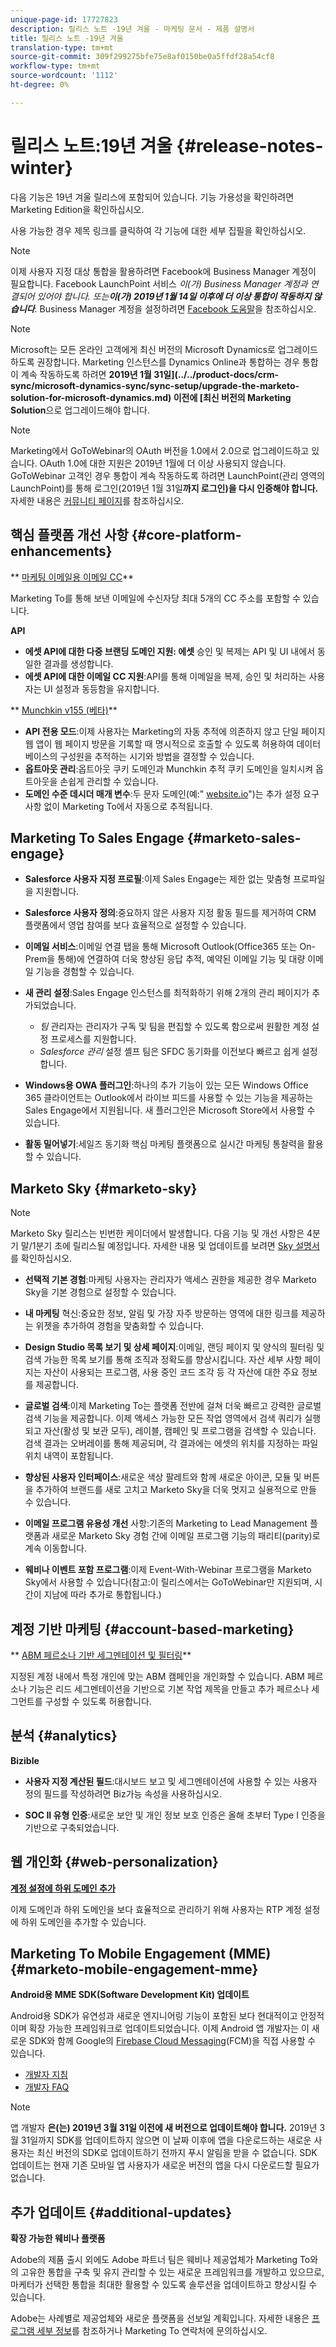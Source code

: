```yaml
---
unique-page-id: 17727823
description: 릴리스 노트 -19년 겨울 - 마케팅 문서 - 제품 설명서
title: 릴리스 노트 -19년 겨울
translation-type: tm+mt
source-git-commit: 309f299275bfe75e8af0150be0a5ffdf28a54cf8
workflow-type: tm+mt
source-wordcount: '1112'
ht-degree: 0%

---
```



# 릴리스 노트:19년 겨울 {#release-notes-winter}

다음 기능은 19년 겨울 릴리스에 포함되어 있습니다. 기능 가용성을 확인하려면 Marketing Edition을 확인하십시오.

사용 가능한 경우 제목 링크를 클릭하여 각 기능에 대한 세부 집필을 확인하십시오.

>[!NOTE]
>
>이제 사용자 지정 대상 통합을 활용하려면 Facebook에 Business Manager 계정이 필요합니다. Facebook LaunchPoint 서비스 *이(가) Business Manager 계정과 연결되어 있어야 합니다. 또는&#x200B;**이(가) 2019년 1월 14일 이후에 더 이상 통합이 작동하지 않습니다**.* Business Manager 계정을 설정하려면 [Facebook 도움말](https://www.facebook.com/business/help/1710077379203657)을 참조하십시오.

>[!NOTE]
>
>Microsoft는 모든 온라인 고객에게 최신 버전의 Microsoft Dynamics로 업그레이드하도록 권장합니다. Marketing 인스턴스를 Dynamics Online과 통합하는 경우 통합이 계속 작동하도록 하려면 **2019년 1월 31일](../../product-docs/crm-sync/microsoft-dynamics-sync/sync-setup/upgrade-the-marketo-solution-for-microsoft-dynamics.md) 이전에 [최신 버전의 Marketing Solution**&#x200B;으로 업그레이드해야 합니다.

>[!NOTE]
>
>Marketing에서 GoToWebinar의 OAuth 버전을 1.0에서 2.0으로 업그레이드하고 있습니다. OAuth 1.0에 대한 지원은 2019년 1월에 더 이상 사용되지 않습니다. GoToWebinar 고객인 경우 통합이 계속 작동하도록 하려면 LaunchPoint(관리 영역의 LaunchPoint)를 통해 로그인(2019년 1월 31일&#x200B;**까지 로그인)을 다시 인증해야 합니다.** 자세한 내용은 [커뮤니티 페이지](https://nation.marketo.com/docs/DOC-6739-gotowebinar-authentication-change-take-action-before-1312019)를 참조하십시오.

## 핵심 플랫폼 개선 사항 {#core-platform-enhancements}

** [마케팅 이메일용 이메일 CC](../../product-docs/email-marketing/general/email-cc.md)**

Marketing To를 통해 보낸 이메일에 수신자당 최대 5개의 CC 주소를 포함할 수 있습니다.

**API**

* **에셋 API에 대한 다중 브랜딩 도메인 지원: 에셋** 승인 및 복제는 API 및 UI 내에서 동일한 결과를 생성합니다.
* **에셋 API에 대한 이메일 CC 지원**:API를 통해 이메일을 복제, 승인 및 처리하는 사용자는 UI 설정과 동등함을 유지합니다.

** [Munchkin v155 (베타)](http://developers.marketo.com/javascript-api/lead-tracking/configuration/)**

* **API 전용 모드**:이제 사용자는 Marketing의 자동 추적에 의존하지 않고 단일 페이지 웹 앱이 웹 페이지 방문을 기록할 때 명시적으로 호출할 수 있도록 허용하여 데이터베이스의 구성원을 추적하는 시기와 방법을 결정할 수 있습니다.
* **옵트아웃 관리**:옵트아웃 쿠키 도메인과 Munchkin 추적 쿠키 도메인을 일치시켜 옵트아웃을 손쉽게 관리할 수 있습니다.
* **도메인 수준 데시더 매개 변수**:두 문자 도메인(예:&quot; [website.io](http://website.io)&quot;)는 추가 설정 요구 사항 없이 Marketing To에서 자동으로 추적됩니다.

## Marketing To Sales Engage {#marketo-sales-engage}

* **Salesforce 사용자 지정 프로필**:이제 Sales Engage는 제한 없는 맞춤형 프로파일을 지원합니다.

* **Salesforce 사용자 정의**:중요하지 않은 사용자 지정 활동 필드를 제거하여 CRM 플랫폼에서 영업 참여를 보다 효율적으로 설정할 수 있습니다.
* **이메일 서비스**:이메일 연결 탭을 통해 Microsoft Outlook(Office365 또는 On-Prem을 통해)에 연결하여 더욱 향상된 응답 추적, 예약된 이메일 기능 및 대량 이메일 기능을 경험할 수 있습니다.
* **새 관리 설정**:Sales Engage 인스턴스를 최적화하기 위해 2개의 관리 페이지가 추가되었습니다.

   * *팀* 관리자는 관리자가 구독 및 팀을 편집할 수 있도록 함으로써 원활한 계정 설정 프로세스를 지원합니다.
   * *Salesforce 관리* 설정 셸프 팀은 SFDC 동기화를 이전보다 빠르고 쉽게 설정합니다.

* **Windows용 OWA 플러그인**:하나의 추가 기능이 있는 모든 Windows Office 365 클라이언트는 Outlook에서 라이브 피드를 사용할 수 있는 기능을 제공하는 Sales Engage에서 지원됩니다. 새 플러그인은 Microsoft Store에서 사용할 수 있습니다.
* **활동 밀어넣기**:세일즈 동기화 핵심 마케팅 플랫폼으로 실시간 마케팅 통찰력을 활용할 수 있습니다.

## Marketo Sky {#marketo-sky}

>[!NOTE]
>
>Marketo Sky 릴리스는 빈번한 케이더에서 발생합니다. 다음 기능 및 개선 사항은 4분기 말/1분기 초에 릴리스될 예정입니다. 자세한 내용 및 업데이트를 보려면 [Sky 설명서](https://help.marketo.com/hc/en-us/articles/360012858573)를 확인하십시오.

* **선택적 기본 경험**:마케팅 사용자는 관리자가 액세스 권한을 제공한 경우 Marketo Sky을 기본 경험으로 설정할 수 있습니다.

* **내 마케팅** 혁신:중요한 정보, 알림 및 가장 자주 방문하는 영역에 대한 링크를 제공하는 위젯을 추가하여 경험을 맞춤화할 수 있습니다.

* **Design Studio 목록 보기 및 상세 페이지**:이메일, 랜딩 페이지 및 양식의 필터링 및 검색 가능한 목록 보기를 통해 조직과 정확도를 향상시킵니다. 자산 세부 사항 페이지는 자산이 사용되는 프로그램, 사용 중인 코드 조각 등 각 자산에 대한 주요 정보를 제공합니다.

* **글로벌 검색**:이제 Marketing To는 플랫폼 전반에 걸쳐 더욱 빠르고 강력한 글로벌 검색 기능을 제공합니다. 이제 액세스 가능한 모든 작업 영역에서 검색 쿼리가 실행되고 자산(활성 및 보관 모두), 레이블, 캠페인 및 프로그램을 검색할 수 있습니다. 검색 결과는 오버레이를 통해 제공되며, 각 결과에는 에셋의 위치를 지정하는 파일 위치 내역이 포함됩니다.

* **향상된 사용자 인터페이스**:새로운 색상 팔레트와 함께 새로운 아이콘, 모듈 및 버튼을 추가하여 브랜드를 새로 고치고 Marketo Sky을 더욱 멋지고 실용적으로 만들 수 있습니다.

* **이메일 프로그램 유용성 개선** 사항:기존의 Marketing to Lead Management 플랫폼과 새로운 Marketo Sky 경험 간에 이메일 프로그램 기능의 패리티(parity)로 계속 이동합니다.
* **웨비나 이벤트 포함 프로그램**:이제 Event-With-Webinar 프로그램을 Marketo Sky에서 사용할 수 있습니다(참고:이 릴리스에서는 GoToWebinar만 지원되며, 시간이 지남에 따라 추가로 통합됩니다.)

## 계정 기반 마케팅 {#account-based-marketing}

** [ABM 페르소나 기반 세그멘테이션 및 필터링](../../product-docs/account-based-marketing/using-personas.md)**

지정된 계정 내에서 특정 개인에 맞는 ABM 캠페인을 개인화할 수 있습니다. ABM 페르소나 기능은 리드 세그멘테이션을 기반으로 기본 작업 제목을 만들고 추가 페르소나 세그먼트를 구성할 수 있도록 허용합니다.

## 분석 {#analytics}

**Bizible**

* **사용자 지정 계산된 필드**:대시보드 보고 및 세그멘테이션에 사용할 수 있는 사용자 정의 필드를 작성하려면 Biz가능 속성을 사용하십시오.

* **SOC II 유형 인증**:새로운 보안 및 개인 정보 보호 인증은 올해 초부터 Type I 인증을 기반으로 구축되었습니다.

## 웹 개인화 {#web-personalization}

**[계정 설정에 하위 도메인 추가](/help/marketo/product-docs/web-personalization/getting-started/workspaces-in-web-personalization.md)**

이제 도메인과 하위 도메인을 보다 효율적으로 관리하기 위해 사용자는 RTP 계정 설정에 하위 도메인을 추가할 수 있습니다.

## Marketing To Mobile Engagement (MME) {#marketo-mobile-engagement-mme}

**Android용 MME SDK(Software Development Kit) 업데이트**

Android용 SDK가 유연성과 새로운 엔지니어링 기능이 포함된 보다 현대적이고 안정적이며 확장 가능한 프레임워크로 업데이트되었습니다. 이제 Android 앱 개발자는 이 새로운 SDK와 함께 Google의 [Firebase Cloud Messaging](http://firebase.google.com/docs/cloud-messaging/)(FCM)을 직접 사용할 수 있습니다.

* [개발자 지침](http://developers.marketo.com/mobile/installation/#android_adding_fcm_to_your_application)
* [개발자 FAQ](http://developers.marketo.com/mobile/installation/#android_fcm_faq)

>[!NOTE]
>
>앱 개발자 **은(는) 2019년 3월 31일 이전에 새 버전으로 업데이트해야 합니다.** 2019년 3월 31일까지 SDK를 업데이트하지 않으면 이 날짜 이후에 앱을 다운로드하는 새로운 사용자는 최신 버전의 SDK로 업데이트하기 전까지 푸시 알림을 받을 수 없습니다. SDK 업데이트는 현재 기존 모바일 앱 사용자가 새로운 버전의 앱을 다시 다운로드할 필요가 없습니다.

## 추가 업데이트 {#additional-updates}

**확장 가능한 웨비나 플랫폼**

Adobe의 제품 출시 외에도 Adobe 파트너 팀은 웨비나 제공업체가 Marketing To와의 고유한 통합을 구축 및 유지 관리할 수 있는 새로운 프레임워크를 개발하고 있으므로, 마케터가 선택한 통합을 최대한 활용할 수 있도록 솔루션을 업데이트하고 향상시킬 수 있습니다.

Adobe는 사례별로 제공업체와 새로운 플랫폼을 선보일 계획입니다. 자세한 내용은 [프로그램 세부 정보](https://www.marketo.com/why-marketo/partners/technology/)를 참조하거나 Marketing To 연락처에 문의하십시오.
